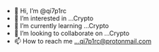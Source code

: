 - 👋 Hi, I’m @qi7p1rc
- 👀 I’m interested in ...Crypto  
- 🌱 I’m currently learning ...Crypto
- 💞️ I’m looking to collaborate on ...Crypto
- 📫 How to reach me ...qi7p1rc@protonmail.com

<!---
qi7p1rc/qi7p1rc is a ✨ special ✨ repository because its `README.md` (this file) appears on your GitHub profile.
You can click the Preview link to take a look at your changes.
--->
